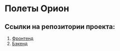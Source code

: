 # Полеты Орион

## Ссылки на репозитории проекта:
1. [Фронтенд](https://github.com/gio-om/bmstu-web-frontend)
2. [Бэкенд](https://github.com/gio-om/bmstu-web)
